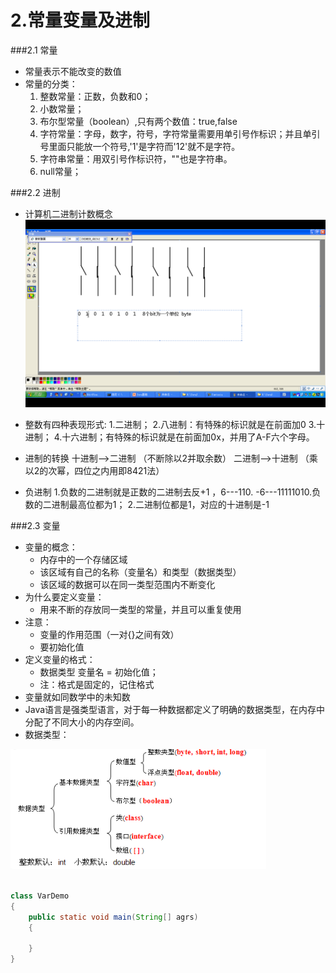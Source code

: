 # 2.常量变量及进制

###2.1 常量
* 常量表示不能改变的数值
* 常量的分类：
  1. 整数常量：正数，负数和0；
  2. 小数常量；
  3. 布尔型常量（boolean）,只有两个数值：true,false
  4. 字符常量：字母，数字，符号，字符常量需要用单引号作标识；并且单引号里面只能放一个符号,'1'是字符而'12'就不是字符。
  5. 字符串常量：用双引号作标识符，""也是字符串。
  6. null常量；
  

###2.2 进制
  
* 计算机二进制计数概念
![](二进制.png)

* 整数有四种表现形式:
 1.二进制；
 2.八进制：有特殊的标识就是在前面加0
 3.十进制；
 4.十六进制；有特殊的标识就是在前面加0x，并用了A-F六个字母。

* 进制的转换
 十进制-->二进制 （不断除以2并取余数）
 二进制-->十进制 （乘以2的次幂，四位之内用即8421法）

* 负进制
 1.负数的二进制就是正数的二进制去反+1 ，6---110.
 -6---11111010.负数的二进制最高位都为1；
 2.二进制位都是1，对应的十进制是-1

###2.3 变量
* 变量的概念：
  * 内存中的一个存储区域
  * 该区域有自己的名称（变量名）和类型（数据类型）
  * 该区域的数据可以在同一类型范围内不断变化
* 为什么要定义变量：
  * 用来不断的存放同一类型的常量，并且可以重复使用 
* 注意：
  * 变量的作用范围（一对{}之间有效）
  * 要初始化值
* 定义变量的格式：
  * 数据类型 变量名 = 初始化值；
  * 注：格式是固定的，记住格式
* 变量就如同数学中的未知数
* Java语言是强类型语言，对于每一种数据都定义了明确的数据类型，在内存中分配了不同大小的内存空间。
* 数据类型：

![](数据类型.PNG)
 
```java

class VarDemo
{
    public static void main(String[] agrs)
    {
        
    }
}
```



